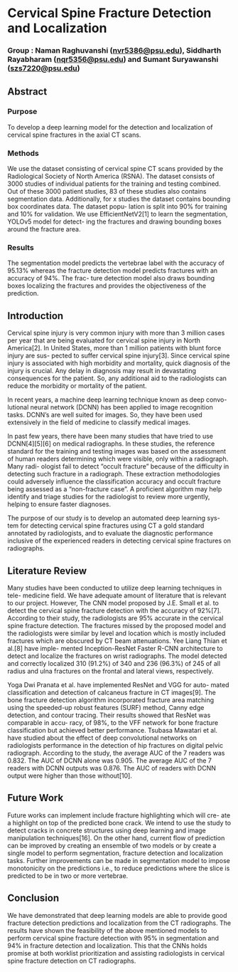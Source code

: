 # Cervical Spine Fracture Detection and Localization

### Group : Naman Raghuvanshi (nvr5386@psu.edu), Siddharth Rayabharam (nqr5356@psu.edu) and Sumant Suryawanshi (szs7220@psu.edu)

## Abstract

### Purpose

To develop a deep learning model for the detection and localization of cervical spine fractures in the axial CT scans.

### Methods

We use the dataset consisting of cervical spine CT scans provided by the Radiological Society of North America (RSNA). The dataset consists of 3000 studies of individual patients for the training and testing combined. Out of these 3000 patient studies, 83 of these studies also contains segmentation data. Additionally, for x studies the dataset contains bounding box coordinates data. The dataset popu- lation is split into 90% for training and 10% for validation. We use EfficientNetV2[1] to learn the segmentation, YOLOv5 model for detect- ing the fractures and drawing bounding boxes around the fracture area.

### Results

The segmentation model predicts the vertebrae label with the accuracy of 95.13% whereas the fracture detection model predicts fractures with an accuracy of 94%. The frac- ture detection model also draws bounding boxes localizing the fractures and provides the objectiveness of the prediction.

## Introduction

Cervical spine injury is very common injury with more than 3 million cases per year that are being evaluated for cervical spine injury in North America[2]. In United States, more than 1 million patients with blunt force injury are sus- pected to suffer cervical spine injury[3]. Since cervical spine injury is associated with high morbidity and mortality, quick diagnosis of the injury is crucial. Any delay in diagnosis may result in devastating consequences for the patient. So, any additional aid to the radiologists can reduce the morbidity or mortality of the patient.

In recent years, a machine deep learning technique known as deep convo- lutional neural network (DCNN) has been applied to image recognition tasks. DCNN’s are well suited for images. So, they have been used extensively in the field of medicine to classify medical images.

In past few years, there have been many studies that have tried to use DCNN[4][5][6] on medical radiographs. In these studies, the reference standard for the training and testing images was based on the assessment of human readers determining which were visible, only within a radiograph. Many radi- ologist fail to detect ”occult fracture” because of the difficulty in detecting such fracture in a radiograph. These extraction methodologies could adversely influence the classification accuracy and occult fracture being assessed as a “non-fracture case”. A proficient algorithm may help identify and triage studies for the radiologist to review more urgently, helping to ensure faster diagnoses.

The purpose of our study is to develop an automated deep learning sys- tem for detecting cervical spine fractures using CT a gold standard annotated by radiologists, and to evaluate the diagnostic performance inclusive of the experienced readers in detecting cervical spine fractures on radiographs.

## Literature Review

Many studies have been conducted to utilize deep learning techniques in tele- medicine field. We have adequate amount of literature that is relevant to our project. However, The CNN model proposed by J.E. Small et al. to detect the cervical spine fracture detection with the accuracy of 92%[7]. According to their study, the radiologists are 95% accurate in the cervical spine fracture detection. The fractures missed by the proposed model and the radiologists were similar by level and location which is mostly included fractures which are obscured by CT beam attenuations. Yee Liang Thian et al.[8] have imple- mented Inception-ResNet Faster R-CNN architecture to detect and localize the fractures on wrist radiographs. The model detected and correctly localized 310 (91.2%) of 340 and 236 (96.3%) of 245 of all radius and ulna fractures on the frontal and lateral views, respectively.

Yoga Dwi Pranata et al. have implemented ResNet and VGG for auto- mated classification and detection of calcaneus fracture in CT images[9]. The bone fracture detection algorithm incorporated fracture area matching using the speeded-up robust features (SURF) method, Canny edge detection, and contour tracing. Their results showed that ResNet was comparable in accu- racy, of 98%, to the VFF network for bone fracture classification but achieved better performance. Tsubasa Mawatari et al. have studied about the effect of deep convolutional networks on radiologists performance in the detection of hip fractures on digital pelvic radiograph. According to the study, the average AUC of the 7 readers was 0.832. The AUC of DCNN alone was 0.905. The average AUC of the 7 readers with DCNN outputs was 0.876. The AUC of readers with DCNN output were higher than those without[10].

## Future Work

Future works can implement include fracture highlighting which will cre- ate a highlight on top of the predicted bone crack. We intend to use the study to detect cracks in concrete structures using deep learning and image manipulation techniques[16].
On the other hand, current flow of prediction can be improved by creating an ensemble of two models or by create a single model to perform segmentation, fracture detection and localization tasks. Further improvements can be made in segmentation model to impose monotonicity on the predictions i.e., to reduce predictions where the slice is predicted to be in two or more vertebrae.

## Conclusion

We have demonstrated that deep learning models are able to provide good fracture detection predictions and localization from the CT radiographs. The results have shown the feasibility of the above mentioned models to perform cervical spine fracture detection with 95% in segmentation and 94% in fracture detection and localization. This that the CNNs holds promise at both worklist prioritization and assisting radiologists in cervical spine fracture detection on CT radiographs.
